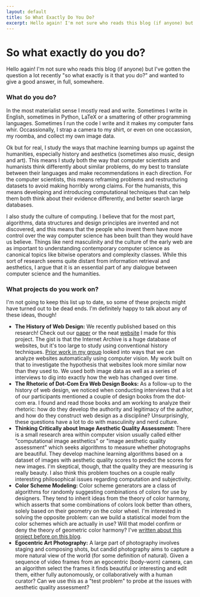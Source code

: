```yaml
---
layout: default
title: So What Exactly Do You Do?
excerpt: Hello again! I'm not sure who reads this blog (if anyone) but I've gotten the question a lot recently "so what exactly is it that you do?" and wanted to give a good answer, in full, somewhere.
---  
```

# So what exactly do you do?

Hello again! I'm not sure who reads this blog (if anyone) but I've gotten the question a lot recently "so what exactly is it that you do?" and wanted to give a good answer, in full, somewhere.

### What do you do?

In the most materialist sense I mostly read and write. Sometimes I write in English, sometimes in Python, LaTeX or a smattering of other programming languages. Sometimes I run the code I write and it makes my computer fans whir. Occassionally, I strap a camera to my shirt, or even on one occassion, my roomba, and collect my own image data.

Ok but for real, I study the ways that machine learning bumps up against the humanities, especially history and aesthetics (sometimes also music, design and art). This means I study both the way that computer scientists and humanists think differently about similar problems, do my best to translate between their languages and make recommendations in each direction. For the computer scientists, this means reframing problems and restructuring datasets to avoid making horribly wrong claims. For the humanists, this means developing and introducing computational techniques that can help them both think about their evidence differently, and better search large databases.

I also study the culture of computing. I believe that for the most part, algorithms, data structures and design principles are invented and not discovered, and this means that the people who invent them have more control over the way computer science has been built than they would have us believe. Things like nerd masculinity and the culture of the early web are as important to understanding contemporary computer science as canonical topics like bitwise operators and complexity classes. While this sort of research seems quite distant from information retrieval and aesthetics, I argue that it is an essential part of any dialogue between computer science and the humanities.

### What projects do you work on?

I'm not going to keep this list up to date, so some of these projects might have turned out to be dead ends. I'm definitely happy to talk about any of these ideas, though!

* **The History of Web Design:** We recently published based on this research! Check out our [paper](http://vision.soic.indiana.edu/papers/websimilarity2021chi.pdf) or the neat [website](https://cv-web-history.neocities.org/) I made for this project. The gist is that the Internet Archive is a huge database of websites, but it's too large to study using conventional history techniques. [Prior work in my group](https://dl.acm.org/doi/pdf/10.1145/3091478.3091503) looked into ways that we can analyze websites automatically using computer vision. My work built on that to investigate the hypothesis that websites look more similar now than they used to. We used both image data as well as a series of interviews to dig into exactly how the web has changed over time.
* **The Rhetoric of Dot-Com Era Web Design Books:** As a follow-up to the history of web design, we noticed when conducting interviews that a lot of our participants mentioned a couple of design books from the dot-com era. I found and read those books and am working to analyze their rhetoric: how do they develop the authority and legitimacy of the author, and how do they construct web design as a discipline? Unsurprisingly, these questions have a lot to do with masculinity and nerd culture.
* **Thinking Critically about Image Aesthetic Quality Assessment:** There is a small research area within computer vision usually called either "computational image aesthetics" or "image aesthetic quality assessment" which seeks algorithms to measure whether photographs are beautiful. They develop machine learning algorithms based on a dataset of images with aesthetic quality scores to predict the scores for new images. I'm skeptical, though, that the quality they are measuring is really beauty. I also think this problem touches on a couple really interesting philosophical issues regarding computation and subjectivity.
* **Color Scheme Modeling:** Color scheme generators are a class of algorithms for randomly suggesting combinations of colors for use by designers. They tend to inherit ideas from the theory of color harmony, which asserts that some combinations of colors look better than others, solely based on their geometry on the color wheel. I'm interested in solving the opposite problem: can we build a statistical model from the color schemes which are actually in use? Will that model confirm or deny the theory of geometric color harmony? I've [written about this project before on this blog]({{site.baseurl}}/2020/06/11/color_scheme_generator.html).
* **Egocentric Art Photography:** A large part of photography involves staging and composing shots, but candid photography aims to capture a more natural view of the world (for some definition of natural). Given a sequence of video frames from an egocentric (body-worn) camera, can an algorithm select the frames it finds beautiful or interesting and edit them, either fully autonomously, or collaboratively with a human curator? Can we use this as a "test problem" to probe at the issues with aesthetic quality assessment?